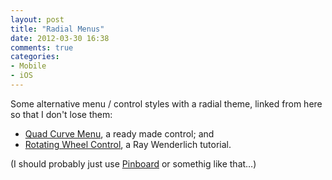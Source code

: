 ```yaml
---
layout: post
title: "Radial Menus"
date: 2012-03-30 16:38
comments: true
categories:
- Mobile
- iOS
---
```


Some alternative menu / control styles with a radial theme, linked from here so that I don't lose them:

- [Quad Curve Menu][QCM], a ready made control; and
- [Rotating Wheel Control][RWC], a Ray Wenderlich tutorial.

(I should probably just use [Pinboard][PIN] or somethig like that…)

[QCM]: https://github.com/levey/QuadCurveMenu
[RWC]: http://www.raywenderlich.com/9864/how-to-create-a-rotating-wheel-control-with-uikit
[PIN]: http://pinboard.in/

